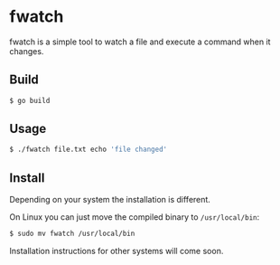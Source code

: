 # fwatch

fwatch is a simple tool to watch a file and execute a command when it changes.

## Build

```bash
$ go build
```

## Usage

```bash
$ ./fwatch file.txt echo 'file changed'
```

## Install

Depending on your system the installation is different.

On Linux you can just move the compiled binary to `/usr/local/bin`:

```bash
$ sudo mv fwatch /usr/local/bin
```

Installation instructions for other systems will come soon.
